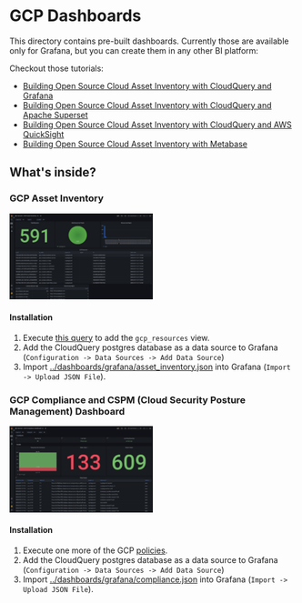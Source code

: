 # GCP Dashboards

This directory contains pre-built dashboards. Currently those are available only for Grafana, but you can create them in any other BI platform:

Checkout those tutorials:
* [Building Open Source Cloud Asset Inventory with CloudQuery and Grafana](https://www.cloudquery.io/blog/open-source-cloud-asset-inventory-with-cloudquery-and-grafana)
* [Building Open Source Cloud Asset Inventory with CloudQuery and Apache Superset](https://www.cloudquery.io/blog/cloud-asset-inventory-cloudquery-apache-superset)
* [Building Open Source Cloud Asset Inventory with CloudQuery and AWS QuickSight](https://www.cloudquery.io/blog/cloud-asset-inventory-cloudquery-aws-quicksight)
* [Building Open Source Cloud Asset Inventory with Metabase](https://www.cloudquery.io/blog/cloud-asset-inventory-cloudquery-metabase)

## What's inside?

### GCP Asset Inventory

<img alt="GCP Asset Inventory" src="../dashboards/grafana/asset_inventory.png" width=50% height=50%>

#### Installation

1. Execute [this query](../views/resource.sql) to add the `gcp_resources` view.
2. Add the CloudQuery postgres database as a data source to Grafana (`Configuration -> Data Sources -> Add Data Source`)
3. Import [../dashboards/grafana/asset_inventory.json](../dashboards/grafana/asset_inventory.json) into Grafana (`Import -> Upload JSON File`).

### GCP Compliance and CSPM (Cloud Security Posture Management) Dashboard

<img alt="GCP Compliance and CSPM Dashboard" src="../dashboards/grafana/compliance.png" width=50% height=50%>

#### Installation

1. Execute one more of the GCP [policies](../policies/).
2. Add the CloudQuery postgres database as a data source to Grafana (`Configuration -> Data Sources -> Add Data Source`)
3. Import [../dashboards/grafana/compliance.json](../dashboards/grafana/compliance.json) into Grafana (`Import -> Upload JSON File`).
